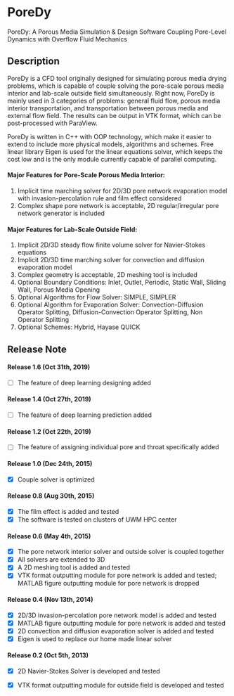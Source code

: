 PoreDy
=

PoreDy: A Porous Media Simulation & Design Software Coupling Pore-Level Dynamics with Overflow Fluid Mechanics

## Description

PoreDy is a CFD tool originally designed for simulating porous media drying problems, which is capable of couple solving the pore-scale porous media interior and lab-scale outside field simultaneously. Right now, PoreDy is mainly used in 3 categories of problems: general fluid flow, porous media interior transportation, and transportation between porous media and external flow field. The results can be output in VTK format, which can be post-processed with ParaView.

PoreDy is written in C++ with OOP technology, which make it easier to extend to include more physical models, algorithms and schemes. Free linear library Eigen is used for the linear equations solver, which keeps the cost low and is the only module currently capable of parallel computing.

#### Major Features for Pore-Scale Porous Media Interior:
1. Implicit time marching solver for 2D/3D pore network evaporation model with invasion-percolation rule and film effect considered
2. Complex shape pore network is acceptable, 2D regular/irregular pore network generator is included
#### Major Features for Lab-Scale Outside Field:
1. Implicit 2D/3D steady flow finite volume solver for Navier-Stokes equations
2. Implicit 2D/3D time marching solver for convection and diffusion evaporation model
3. Complex geometry is acceptable, 2D meshing tool is included
4. Optional Boundary Conditions: Inlet, Outlet, Periodic, Static Wall, Sliding Wall, Porous Media Opening
5. Optional Algorithms for Flow Solver: SIMPLE, SIMPLER
6. Optional Algorithm for Evaporation Solver: Convection-Diffusion Operator Splitting, Diffusion-Convection Operator Splitting, Non Operator Splitting
7. Optional Schemes: Hybrid, Hayase QUICK

## Release Note

#### Release 1.6 (Oct 31th, 2019)
- [ ] The feature of deep learning designing added
#### Release 1.4 (Oct 27th, 2019)
- [ ] The feature of deep learning prediction added
#### Release 1.2 (Oct 22th, 2019)
- [ ] The feature of assigning individual pore and throat specifically added
#### Release 1.0 (Dec 24th, 2015)
- [x] Couple solver is optimized
#### Release 0.8 (Aug 30th, 2015)
- [x] The film effect is added and tested
- [x] The software is tested on clusters of UWM HPC center
#### Release 0.6 (May 4th, 2015)
- [x] The pore network interior solver and outside solver is coupled together
- [x] All solvers are extended to 3D
- [x] A 2D meshing tool is added and tested
- [x] VTK format outputting module for pore network is added and tested; MATLAB figure outputting module for pore network is dropped
#### Release 0.4 (Nov 13th, 2014)
- [x] 2D/3D invasion-percolation pore network model is added and tested
- [x] MATLAB figure outputting module for pore network is added and tested
- [x] 2D convection and diffusion evaporation solver is added and tested
- [x] Eigen is used to replace our home made linear solver
#### Release 0.2 (Oct 5th, 2013)
- [x] 2D Navier-Stokes Solver is developed and tested
- [x] VTK format outputting module for outside field is developed and tested


